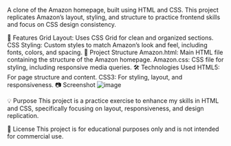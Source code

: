 A clone of the Amazon homepage, built using HTML and CSS. This project replicates Amazon’s layout, styling, and structure to practice frontend skills and focus on CSS design
consistency.

🚀 Features
Grid Layout: Uses CSS Grid for clean and organized sections.
CSS Styling: Custom styles to match Amazon’s look and feel, including fonts, colors, and spacing.
📁 Project Structure
Amazon.html: Main HTML file containing the structure of the Amazon homepage.
Amazon.css: CSS file for styling, including responsive media queries.
🛠️ Technologies Used
HTML5: For page structure and content.
CSS3: For styling, layout, and responsiveness.
📷 Screenshot
![image](https://github.com/user-attachments/assets/6a9bb31b-55f7-4565-901a-8e59c221b622)

💡 Purpose
This project is a practice exercise to enhance my skills in HTML and CSS, specifically focusing on layout, responsiveness, and design replication.

📜 License
This project is for educational purposes only and is not intended for commercial use.
